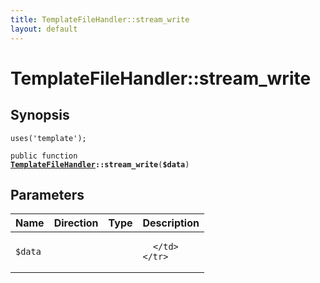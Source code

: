 ```yaml
---
title: TemplateFileHandler::stream_write
layout: default
---
```


# TemplateFileHandler::stream_write

## Synopsis

<code>uses('template');</code>

<code>public function <b><a href="TemplateFileHandler">TemplateFileHandler</a>::stream_write</b>(<b>$data</b>)</code>

## Parameters

<table>
  <thead>
    <tr>
      <th>Name</th>
      <th>Direction</th>
      <th>Type</th>
      <th>Description</th>
    </tr>
  </thead>
  <tbody>
    <tr>
      <td><code>$data</code>
      <td><i></i></td>
      <td></td>
      <td>

      </td>
    </tr>
  </tbody>
</table>

